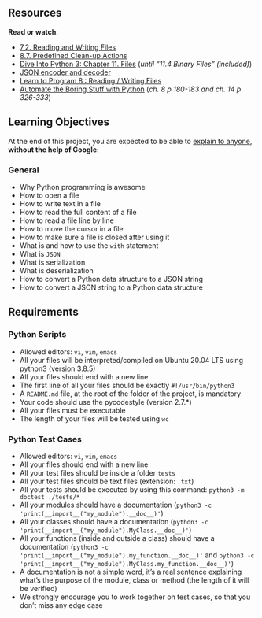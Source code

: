 <div class="well clean" id="project-description">
  <h2>Resources</h2>

<p><strong>Read or watch</strong>:</p>

<ul>
<li><a href="/rltoken/b1H-khJP64gSE3OXQaRuCA" title="7.2. Reading and Writing Files" target="_blank">7.2. Reading and Writing Files</a> </li>
<li><a href="/rltoken/WK3WP_qtPhcDHJo4YNtL5A" title="8.7. Predefined Clean-up Actions" target="_blank">8.7. Predefined Clean-up Actions</a> </li>
<li><a href="/rltoken/J1IflY1h8VPUkQvh3W8qoA" title="Dive Into Python 3: Chapter 11. Files" target="_blank">Dive Into Python 3: Chapter 11. Files</a> (<em>until “11.4 Binary Files” (included)</em>)</li>
<li><a href="/rltoken/H2tqUmi9i85WeOjAbRh1Bw" title="JSON encoder and decoder" target="_blank">JSON encoder and decoder</a> </li>
<li><a href="/rltoken/derf9VLFVDnSgX2n-drwnw" title="Learn to Program 8 : Reading / Writing Files" target="_blank">Learn to Program 8 : Reading / Writing Files</a> </li>
<li><a href="/rltoken/Y77h8aeRoljlN643yKfdTg" title="Automate the Boring Stuff with Python" target="_blank">Automate the Boring Stuff with Python</a> (<em>ch. 8 p 180-183 and ch. 14 p 326-333</em>)</li>
</ul>

<h2>Learning Objectives</h2>

<p>At the end of this project, you are expected to be able to <a href="/rltoken/0jMG36-XftlZbM8i86LpRQ" title="explain to anyone" target="_blank">explain to anyone</a>, <strong>without the help of Google</strong>:</p>

<h3>General</h3>

<ul>
<li>Why Python programming is awesome</li>
<li>How to open a file</li>
<li>How to write text in a file</li>
<li>How to read the full content of a file </li>
<li>How to read a file line by line</li>
<li>How to move the cursor in a file</li>
<li>How to make sure a file is closed after using it</li>
<li>What is and how to use the <code>with</code> statement</li>
<li>What is <code>JSON</code></li>
<li>What is serialization</li>
<li>What is deserialization</li>
<li>How to convert a Python data structure to a JSON string </li>
<li>How to convert a JSON string to a Python data structure</li>
</ul>

<h2>Requirements</h2>

<h3>Python Scripts</h3>

<ul>
<li>Allowed editors: <code>vi</code>, <code>vim</code>, <code>emacs</code></li>
<li>All your files will be interpreted/compiled on Ubuntu 20.04 LTS using python3 (version 3.8.5)</li>
<li>All your files should end with a new line</li>
<li>The first line of all your files should be exactly <code>#!/usr/bin/python3</code></li>
<li>A <code>README.md</code> file, at the root of the folder of the project, is mandatory</li>
<li>Your code should use the pycodestyle (version 2.7.*)</li>
<li>All your files must be executable</li>
<li>The length of your files will be tested using <code>wc</code></li>
</ul>

<h3>Python Test Cases</h3>

<ul>
<li>Allowed editors: <code>vi</code>, <code>vim</code>, <code>emacs</code></li>
<li>All your files should end with a new line</li>
<li>All your test files should be inside a folder <code>tests</code></li>
<li>All your test files should be text files (extension: <code>.txt</code>)</li>
<li>All your tests should be executed by using this command: <code>python3 -m doctest ./tests/*</code></li>
<li>All your modules should have a documentation (<code>python3 -c 'print(__import__("my_module").__doc__)'</code>)</li>
<li>All your classes should have a documentation (<code>python3 -c 'print(__import__("my_module").MyClass.__doc__)'</code>)</li>
<li>All your functions (inside and outside a class) should have a documentation (<code>python3 -c 'print(__import__("my_module").my_function.__doc__)'</code> and <code>python3 -c 'print(__import__("my_module").MyClass.my_function.__doc__)'</code>)</li>
<li>A documentation is not a simple word, it’s a real sentence explaining what’s the purpose of the module, class or method (the length of it will be verified)</li>
<li>We strongly encourage you to work together on test cases, so that you don’t miss any edge case</li>
</ul>

</div>
